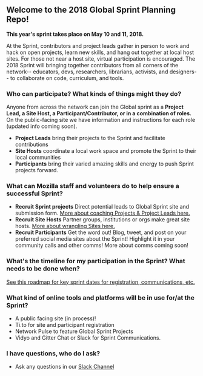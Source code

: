 ## Welcome to the 2018 Global Sprint Planning Repo!

 **This year's sprint takes place on May 10 and 11, 2018.**

At the Sprint, contributors and project leads gather in person to work and hack on open projects, learn new skills, and hang out together at local host sites. For those not near a host site, virtual participation is encouraged. The 2018 Sprint will bringing together contributors from all corners of the network-- educators, devs, researchers, librarians, activists, and designers-- to collaborate on code, curriculum, and tools.

### Who can participate? What kinds of things might they do? 
Anyone from across the network can join the Global sprint as a **Project Lead, a Site Host, a Participant/Contributor, or in a combination of roles.** On the public-facing site we have information and instructions for each role (updated info coming soon). 

* **Project Leads** bring their projects to the Sprint and facilitate contributions 
* **Site Hosts** coordinate a local work space and promote the Sprint to their local communities
* **Participants** bring their varied amazing skills and energy to push Sprint projects forward.

### What can Mozilla staff and volunteers do to help ensure a successful Sprint?

* **Recruit Sprint projects**  Direct potential leads to Global Sprint site and submission form. [More about coaching Projects & Project Leads here.](https://github.com/mozilla/2018-global-sprint-planning/blob/master/project-coach.md)
* **Recruit Site Hosts** Partner groups, institutions or orgs make great site hosts. [More about wrangling Sites here.](https://github.com/MozillaFoundation/2017-global-sprint-planning/blob/master/sites.md) 
* **Recruit Participants** Get the word out! Blog, tweet, and post on your preferred social media sites about the Sprint! Highlight it in your community calls and other comms! More about comms coming soon!

### What's the timeline for my participation in the Sprint? What needs to be done when?
[See this roadmap for key sprint dates for registration, communications, etc.](https://github.com/MozillaFoundation/2017-global-sprint-planning/blob/master/roadmap.md) 

### What kind of online tools and platforms will be in use for/at the Sprint?
* A public facing site (in process)!
* Ti.to for site and participant registration
* Network Pulse to feature Global Sprint Projects 
* Vidyo and Gitter Chat or Slack for Sprint Communications.

### I have questions, who do I ask?
* Ask any questions in our [Slack Channel](https://mozilla.slack.com/archives/C4V12UTGV)
